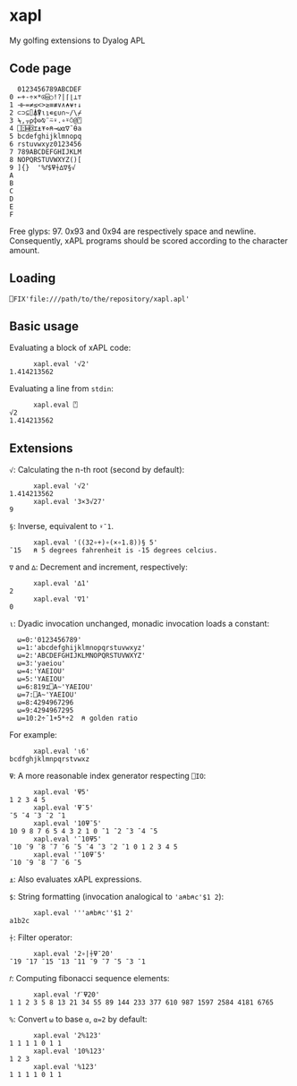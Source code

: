 # xapl
My golfing extensions to Dyalog APL

## Code page

```
  0123456789ABCDEF
0 ←+-÷×*⍟⌹○!?|⌈⌊⊥⊤
1 ⊣⊢=≠≤<>≥≡≢∨∧⍲⍱↑↓
2 ⊂⊃⊆⌷⍋⍒⍳⍸∊⍷∪∩~/\⌿
3 ⍀,⍪⍴⌽⊖⍉¨⍨⍣.∘⍤⍥@⍞
4 ⎕⍠⌸⌺⌶⍎⍕⋄⍝→⍵⍺∇¯⍬a
5 bcdefghijklmnopq
6 rstuvwxyz0123456
7 789ABCDEFGHIJKLM
8 NOPQRSTUVWXYZ()[
9 ]{}  '%𝑓$⍫⍭∆∇§√
A
B
C
D
E
F
```

Free glyps: 97. 0x93 and 0x94 are respectively space and newline. Consequently, xAPL programs should be scored according to the character amount.

## Loading

```
⎕FIX'file:///path/to/the/repository/xapl.apl'
```

## Basic usage

Evaluating a block of xAPL code:

```
      xapl.eval '√2'
1.414213562
```

Evaluating a line from `stdin`:

```
      xapl.eval ⍞
√2
1.414213562
```

## Extensions

`√`: Calculating the n-th root (second by default):
```
      xapl.eval '√2'
1.414213562
      xapl.eval '3×3√27'
9
```

`§`: Inverse, equivalent to `⍣¯1`.
```
      xapl.eval '((32∘+)∘(×∘1.8))§ 5'
¯15   ⍝ 5 degrees fahrenheit is -15 degrees celcius.
```

`∇` and `∆`: Decrement and increment, respectively:
```
      xapl.eval '∆1'
2
      xapl.eval '∇1'
0
```

`⍳`: Dyadic invocation unchanged, monadic invocation loads a constant:
```
  ⍵=0:'0123456789'
  ⍵=1:'abcdefghijklmnopqrstuvwxyz'
  ⍵=2:'ABCDEFGHIJKLMNOPQRSTUVWXYZ'
  ⍵=3:'yaeiou'
  ⍵=4:'YAEIOU'
  ⍵=5:'YAEIOU'
  ⍵=6:819⌶⎕A~'YAEIOU'
  ⍵=7:⎕A~'YAEIOU'
  ⍵=8:4294967296
  ⍵=9:4294967295
  ⍵=10:2÷¯1+5*÷2  ⍝ golden ratio
```
For example:
```
      xapl.eval '⍳6'
bcdfghjklmnpqrstvwxz
```

`⍫`: A more reasonable index generator respecting `⎕IO`:
```
      xapl.eval '⍫5'
1 2 3 4 5
      xapl.eval '⍫¯5'
¯5 ¯4 ¯3 ¯2 ¯1
      xapl.eval '10⍫¯5'
10 9 8 7 6 5 4 3 2 1 0 ¯1 ¯2 ¯3 ¯4 ¯5
      xapl.eval '¯10⍫5'
¯10 ¯9 ¯8 ¯7 ¯6 ¯5 ¯4 ¯3 ¯2 ¯1 0 1 2 3 4 5
      xapl.eval '¯10⍫¯5'
¯10 ¯9 ¯8 ¯7 ¯6 ¯5
```

`⍎`: Also evaluates xAPL expressions.

`$`: String formatting (invocation analogical to `'a⍝b⍝c'$1 2`):
```
      xapl.eval '''a⍝b⍝c''$1 2'
a1b2c
```

`⍭`: Filter operator:
```
      xapl.eval '2∘|⍭⍫¯20'
¯19 ¯17 ¯15 ¯13 ¯11 ¯9 ¯7 ¯5 ¯3 ¯1
```

`𝑓`: Computing fibonacci sequence elements:
```
      xapl.eval '𝑓¨⍫20'
1 1 2 3 5 8 13 21 34 55 89 144 233 377 610 987 1597 2584 4181 6765
```

`%`: Convert `⍵` to base `⍺`, `⍺=2` by default:
```
      xapl.eval '2%123'
1 1 1 1 0 1 1
      xapl.eval '10%123'
1 2 3
      xapl.eval '%123'
1 1 1 1 0 1 1
```
